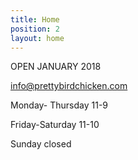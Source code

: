 ```yaml
---
title: Home
position: 2
layout: home
---
```


OPEN  JANUARY 2018

[info@prettybirdchicken.com](mailto:info@prettybirdchicken.com)

Monday- Thursday 11-9

Friday-Saturday 11-10

Sunday closed